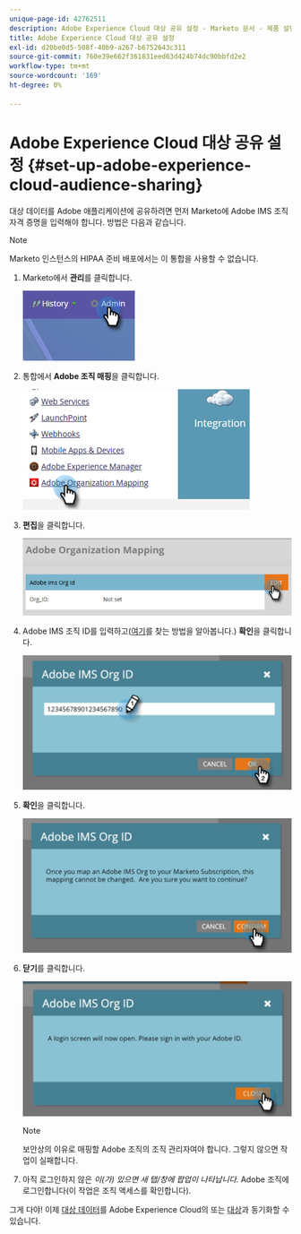 ```yaml
---
unique-page-id: 42762511
description: Adobe Experience Cloud 대상 공유 설정 - Marketo 문서 - 제품 설명서
title: Adobe Experience Cloud 대상 공유 설정
exl-id: d20be0d5-508f-40b9-a267-b6752643c311
source-git-commit: 760e39e662f361831eed63d424b74dc90bbfd2e2
workflow-type: tm+mt
source-wordcount: '169'
ht-degree: 0%

---
```


# Adobe Experience Cloud 대상 공유 설정 {#set-up-adobe-experience-cloud-audience-sharing}

대상 데이터를 Adobe 애플리케이션에 공유하려면 먼저 Marketo에 Adobe IMS 조직 자격 증명을 입력해야 합니다. 방법은 다음과 같습니다.

>[!NOTE]
>
>Marketo 인스턴스의 HIPAA 준비 배포에서는 이 통합을 사용할 수 없습니다.

1. Marketo에서 **관리**&#x200B;를 클릭합니다.

   ![](assets/set-up-adobe-experience-cloud-audience-sharing-1.png)

1. 통합에서 **Adobe 조직 매핑**&#x200B;을 클릭합니다.

   ![](assets/set-up-adobe-experience-cloud-audience-sharing-2.png)

1. **편집**&#x200B;을 클릭합니다.

   ![](assets/set-up-adobe-experience-cloud-audience-sharing-3.png)

1. Adobe IMS 조직 ID를 입력하고([여기](https://docs.adobe.com/content/help/en/control-panel/using/faq.html)를 찾는 방법을 알아봅니다.) **확인**&#x200B;을 클릭합니다.

   ![](assets/set-up-adobe-experience-cloud-audience-sharing-4.png)

1. **확인**&#x200B;을 클릭합니다.

   ![](assets/set-up-adobe-experience-cloud-audience-sharing-5.png)

1. **닫기**&#x200B;를 클릭합니다.

   ![](assets/set-up-adobe-experience-cloud-audience-sharing-6.png)

   >[!NOTE]
   >
   >보안상의 이유로 매핑할 Adobe 조직의 조직 관리자여야 합니다. 그렇지 않으면 작업이 실패합니다.

1. 아직 로그인하지 않은 _이(가) 있으면 새 탭/창에 팝업이 나타납니다._ Adobe 조직에 로그인합니다(이 작업은 조직 액세스를 확인합니다).

그게 다야! 이제 [대상 데이터](/help/marketo/product-docs/core-marketo-concepts/smart-lists-and-static-lists/static-lists/send-a-list-to-adobe-experience-cloud.md)를 Adobe Experience Cloud의 또는 [대상](/help/marketo/product-docs/core-marketo-concepts/miscellaneous/sync-an-audience-from-adobe-experience-cloud.md)과 동기화할 수 있습니다.
